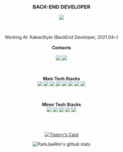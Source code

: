 

<div align="center">

### BACK-END DEVELOPER
  </div>
<div align="center" display="inline-block">
 <a href="https://hits.seeyoufarm.com"><img src="https://hits.seeyoufarm.com/api/count/incr/badge.svg?url=https%3A%2F%2Fgithub.com%2FParkJaeRim&count_bg=%23F55D3E&title_bg=%23BFC0C0&icon=&icon_color=%23E7E7E7&title=VISITED&edge_flat=false"/></a>

  <br><br>
 Working At: KakaoStyle (BackEnd Developer,  2021.04~) </a>
  <br><br>
  <strong>Contacts</strong>
  <br>
<a href="mailto:dbahck200@gmail.com">    
    <img src="https://img.shields.io/badge/gmail-EA4335?style=for-the-badge&logo=gmail&logoColor=white">
  </a>
  <a href="https://www.linkedin.com/in/jaerim-park-107808161/">
      <img src="https://img.shields.io/badge/linkedin-0A66C2?style=for-the-badge&logo=linkedin&logoColor=white">
  </a>
  <br>

  <br><br>
  <strong>Main Tech Stacks</strong>
  <br>
    <img src="https://img.shields.io/badge/kotlin-E0234E?style=for-the-badge&logo=kotlin&logoColor=white">
       <img src="https://img.shields.io/badge/springboot-47A248?style=for-the-badge&logo=springboot&logoColor=white">
             <img src="https://img.shields.io/badge/GraphQL-E10098?style=for-the-badge&logo=GraphQL&logoColor=white">
      <img src="https://img.shields.io/badge/mysql-4479A1?style=for-the-badge&logo=mysql&logoColor=white">
    <img src="https://img.shields.io/badge/mariadb-4479A1?style=for-the-badge&logo=mariadb&logoColor=white">
    <img src="https://img.shields.io/badge/git-F05032?style=for-the-badge&logo=git&logoColor=white">
    <img src="https://img.shields.io/badge/aws-red?style=for-the-badge&logo=amazon&logoColor=white">
    <img src="https://img.shields.io/badge/jira-blue?style=for-the-badge&logo=jira&logoColor=white">

  <br>
  <br>
    <strong>Minor Tech Stacks </strong>
  <br>
          <img src="https://img.shields.io/badge/typescript-4285F4?style=for-the-badge&logo=typescript&logoColor=white">
    <img src="https://img.shields.io/badge/node.js-339933?style=for-the-badge&logo=node.js&logoColor=white">
    <img src="https://img.shields.io/badge/react-F7DF1E?style=for-the-badge&logo=react&logoColor=white">
    <img src="https://img.shields.io/badge/postgreSQL-2088FF?style=for-the-badge&logo=postgreSQL&logoColor=white">
  <img src="https://img.shields.io/badge/JAVA-FF160B?style=for-the-badge&logo=Java&logoColor=white">
  <br>
</div>  

<br><br>

<div align="center" display="inline-block">

  [![Tistory's Card](https://github-readme-tistory-card.vercel.app/api?name=step-by-step-develop&theme=tistory)](https://step-by-step-develop.tistory.com)

  ![ParkJaeRim's github stats](https://github-readme-stats.vercel.app/api?username=parkjaerim) 
</div>


